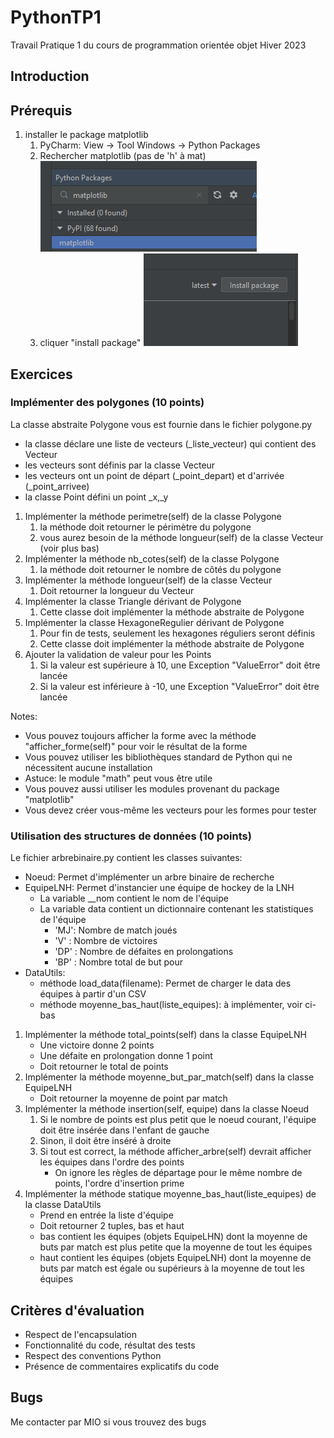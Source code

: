 # PythonTP1
Travail Pratique 1 du cours de programmation orientée objet Hiver 2023

## Introduction

## Prérequis
1) installer le package matplotlib
   1) PyCharm: View -> Tool Windows -> Python Packages
   2) Rechercher matplotlib (pas de 'h' à mat)
   ![matplotlib](./images/matplotlib.PNG)
   3) cliquer "install package"
   ![install package](./images/installpkg.PNG)


## Exercices

### Implémenter des polygones (10 points)
La classe abstraite Polygone vous est fournie dans le fichier polygone.py
 - la classe déclare une liste de vecteurs (_liste_vecteur) qui contient des Vecteur
 - les vecteurs sont définis par la classe Vecteur
 - les vecteurs ont un point de départ (_point_depart) et d'arrivée (_point_arrivee)
 - la classe Point défini un point _x,_y
1) Implémenter la méthode perimetre(self) de la classe Polygone
   1) la méthode doit retourner le périmètre du polygone
   2) vous aurez besoin de la méthode longueur(self) de la classe Vecteur (voir plus bas)
2) Implémenter la méthode nb_cotes(self) de la classe Polygone
   1) la méthode doit retourner le nombre de côtés du polygone
3) Implémenter la méthode longueur(self) de la classe Vecteur
   1) Doit retourner la longueur du Vecteur
4) Implémenter la classe Triangle dérivant de Polygone
   1) Cette classe doit implémenter la méthode abstraite de Polygone
5) Implémenter la classe HexagoneRegulier dérivant de Polygone
   1) Pour fin de tests, seulement les hexagones réguliers seront définis
   2) Cette classe doit implémenter la méthode abstraite de Polygone
6) Ajouter la validation de valeur pour les Points
   1) Si la valeur est supérieure à 10, une Exception "ValueError" doit être lancée
   2) Si la valeur est inférieure à -10, une Exception "ValueError" doit être lancée

Notes:
- Vous pouvez toujours afficher la forme avec la méthode "afficher_forme(self)" pour voir le résultat de la forme
- Vous pouvez utiliser les bibliothèques standard de Python qui ne nécessitent aucune installation
- Astuce: le module "math" peut vous être utile
- Vous pouvez aussi utiliser les modules provenant du package "matplotlib"
- Vous devez créer vous-même les vecteurs pour les formes pour tester

### Utilisation des structures de données (10 points)
Le fichier arbrebinaire.py contient les classes suivantes:
- Noeud: Permet d'implémenter un arbre binaire de recherche
- EquipeLNH: Permet d'instancier une équipe de hockey de la LNH
  + La variable __nom contient le nom de l'équipe
  + La variable data contient un dictionnaire contenant les statistiques de l'équipe
    + 'MJ': Nombre de match joués
    + 'V' : Nombre de victoires
    + 'DP' : Nombre de défaites en prolongations
    + 'BP' : Nombre total de but pour
- DataUtils: 
  - méthode load_data(filename): Permet de charger le data des équipes à partir d'un CSV
  - méthode moyenne_bas_haut(liste_equipes): à implémenter, voir ci-bas 

1) Implémenter la méthode total_points(self) dans la classe EquipeLNH
   + Une victoire donne 2 points
   + Une défaite en prolongation donne 1 point
   + Doit retourner le total de points
2) Implémenter la méthode moyenne_but_par_match(self) dans la classe EquipeLNH
   + Doit retourner la moyenne de point par match
3) Implémenter la méthode insertion(self, equipe) dans la classe Noeud
   1) Si le nombre de points est plus petit que le noeud courant, l'équipe doit être insérée dans l'enfant de gauche
   2) Sinon, il doit être inséré à droite
   3) Si tout est correct, la méthode afficher_arbre(self) devrait afficher les équipes dans l'ordre des points
      + On ignore les règles de départage pour le même nombre de points, l'ordre d'insertion prime
4) Implémenter la méthode statique moyenne_bas_haut(liste_equipes) de la classe DataUtils
   + Prend en entrée la liste d'équipe
   + Doit retourner 2 tuples, bas et haut
   + bas contient les équipes (objets EquipeLHN) dont la moyenne de buts par match est plus petite que la moyenne de tout les équipes
   + haut contient les équipes (objets EquipeLNH) dont la moyenne de buts par match est égale ou supérieurs à la moyenne de tout les équipes


## Critères d'évaluation

   - Respect de l'encapsulation
   - Fonctionnalité du code, résultat des tests
   - Respect des conventions Python
   - Présence de commentaires explicatifs du code

## Bugs
Me contacter par MIO si vous trouvez des bugs